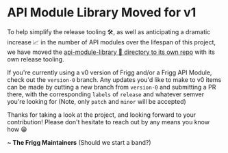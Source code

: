 # API Module Library Moved for v1
To help simplify the release tooling 🛠️, as well as anticipating a dramatic increase 📈 in the number of API modules over the 
lifespan of this project, we have moved the [api-module-library 📂 directory to its own repo](https://github.com/friggframework/api-module-library) with its own release tooling.

If you're currently using a v0 version of Frigg and/or a Frigg API Module, check out the `version-0` branch. Any updates
you'd like to make to v0 items can be made by cutting a new branch from `version-0` and submitting a PR there, with the
corresponding `labels` of `release` and whatever semver you're looking for (Note, only `patch` and `minor` will be accepted)

Thanks for taking a look at the project, and looking forward to your contribution! Please don't hesitate to reach out
by any means you know how 😁

**~ The Frigg Maintainers**
(Should we start a band?)
